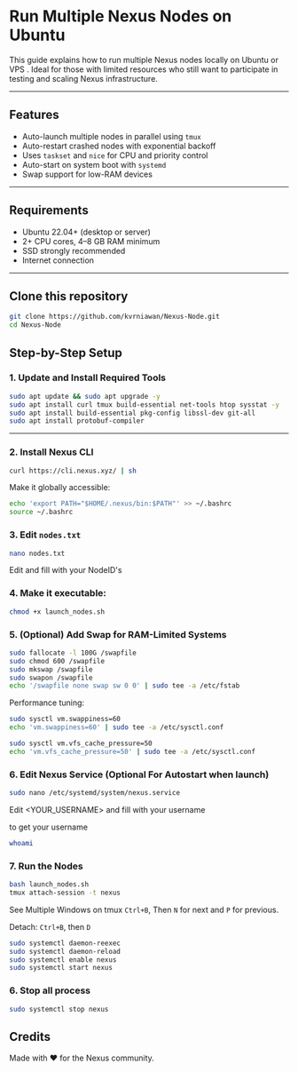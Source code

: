 # Run Multiple Nexus Nodes on Ubuntu

This guide explains how to run multiple Nexus nodes locally on Ubuntu or VPS . Ideal for those with limited resources who still want to participate in testing and scaling Nexus infrastructure.

---

## Features

- Auto-launch multiple nodes in parallel using `tmux`
- Auto-restart crashed nodes with exponential backoff
- Uses `taskset` and `nice` for CPU and priority control
- Auto-start on system boot with `systemd`
- Swap support for low-RAM devices

---

## Requirements

- Ubuntu 22.04+ (desktop or server)
- 2+ CPU cores, 4–8 GB RAM minimum
- SSD strongly recommended
- Internet connection

---
## Clone this repository

```bash
git clone https://github.com/kvrniawan/Nexus-Node.git
cd Nexus-Node
```

## Step-by-Step Setup

### 1. Update and Install Required Tools

```bash
sudo apt update && sudo apt upgrade -y
sudo apt install curl tmux build-essential net-tools htop sysstat -y
sudo apt install build-essential pkg-config libssl-dev git-all
sudo apt install protobuf-compiler
```

---

### 2. Install Nexus CLI

```bash
curl https://cli.nexus.xyz/ | sh
```

Make it globally accessible:

```bash
echo 'export PATH="$HOME/.nexus/bin:$PATH"' >> ~/.bashrc
source ~/.bashrc
```

### 3. Edit `nodes.txt`
```bash
nano nodes.txt
```
Edit and fill with your NodeID's 

### 4. Make it executable:
```bash
chmod +x launch_nodes.sh
```

### 5. (Optional) Add Swap for RAM-Limited Systems

```bash
sudo fallocate -l 100G /swapfile
sudo chmod 600 /swapfile
sudo mkswap /swapfile
sudo swapon /swapfile
echo '/swapfile none swap sw 0 0' | sudo tee -a /etc/fstab
```

Performance tuning:

```bash
sudo sysctl vm.swappiness=60
echo 'vm.swappiness=60' | sudo tee -a /etc/sysctl.conf

sudo sysctl vm.vfs_cache_pressure=50
echo 'vm.vfs_cache_pressure=50' | sudo tee -a /etc/sysctl.conf
```


### 6. Edit Nexus Service (Optional For Autostart when launch)
```bash
sudo nano /etc/systemd/system/nexus.service
```
Edit <YOUR_USERNAME> and fill with your username

to get your username 
```bash
whoami
```
### 7. Run the Nodes

```bash
bash launch_nodes.sh
tmux attach-session -t nexus
```
See Multiple Windows on tmux `Ctrl+B`, Then `N` for next and `P` for previous.

Detach: `Ctrl+B`, then `D`

```bash
sudo systemctl daemon-reexec
sudo systemctl daemon-reload
sudo systemctl enable nexus
sudo systemctl start nexus
```

### 6. Stop all process
```bash
sudo systemctl stop nexus
```

## Credits

Made with ❤️ for the Nexus community.
